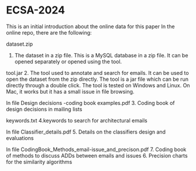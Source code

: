 # ECSA-2024

This is an initial introduction about the online data for this paper
In the online repo, there are the following:

dataset.zip
1. The dataset in a zip file. This is a MySQL database in a zip file. It can be opened separately or opened using the tool.

tool.jar
2. The tool used to annotate and search for emails. It can be used to open the dataset from the zip directly. The tool is a jar file which can be run directly through a double click. The tool is tested on Windows and Linux. On Mac, it works but it has a small issue in file browsing.

In file Design decisions -coding book examples.pdf
3. Coding book of design decisions in mailing lists

keywords.txt
4.keywords to search for architectural emails

In file Classifier_details.pdf
5. Details on the classifiers design and evaluations

In file CodingBook_Methods_email-issue_and_precison.pdf
7. Coding book of methods to discuss ADDs between emails and issues
6. Precision charts for the similarity algorithms
